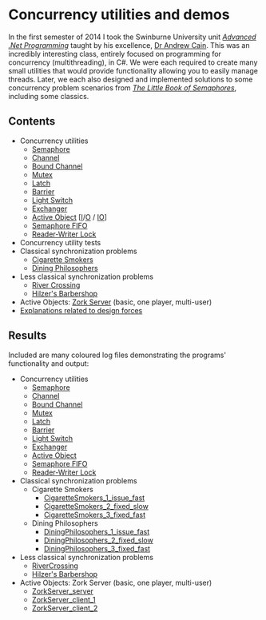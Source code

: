 # Concurrency utilities and demos

In the first semester of 2014 I took the Swinburne University unit [*Advanced .Net Programming*](http://www.swinburne.edu.au/study/courses/units/Advanced-.NET-Programming-COS30003/local) taught by his excellence, [Dr Andrew Cain](http://www.swinburne.edu.au/science-engineering-technology/staff-profiles/view.php?who=acain). This was an incredibly interesting class, entirely focused on programming for concurrency (multithreading), in C#. We were each required to create many small utilities that would provide functionality allowing you to easily manage threads. Later, we each also designed and implemented solutions to some concurrency problem scenarios from [*The Little Book of Semaphores*](http://greenteapress.com/semaphores/), including some classics.

## Contents

- Concurrency utilities
    + [Semaphore](ConcurrencyUtilities/Semaphore.cs)
    + [Channel](ConcurrencyUtilities/Channel.cs)
    + [Bound Channel](ConcurrencyUtilities/BoundChannel.cs)
    + [Mutex](ConcurrencyUtilities/Mutex.cs)
    + [Latch](ConcurrencyUtilities/Latch.cs)
    + [Barrier](ConcurrencyUtilities/Barrier.cs)
    + [Light Switch](ConcurrencyUtilities/LightSwitch.cs)
    + [Exchanger](ConcurrencyUtilities/Exchanger.cs)
    + [Active Object](ConcurrencyUtilities/ActiveObject.cs) [[I](ConcurrencyUtilities/ActiveObjectInput.cs)/[O](ConcurrencyUtilities/ActiveObjectOutput.cs) / [IO](ConcurrencyUtilities/ActiveObjectInputOutput.cs)]
    + [Semaphore FIFO](ConcurrencyUtilities/SemaphoreFIFO.cs)
    + [Reader-Writer Lock](ConcurrencyUtilities/ReaderWriter.cs)
- Concurrency utility tests
- Classical synchronization problems
    + [Cigarette Smokers](CigaretteSmokers/)
    + [Dining Philosophers](DiningPhilosophers/)
- Less classical synchronization problems
    + [River Crossing](RiverCrossing/)
    + [Hilzer's Barbershop](HilzerBarbershop/)
- Active Objects: [Zork Server](ZorkServer/) (basic, one player, multi-user)
- [Explanations related to design forces]()

## Results

Included are many coloured log files demonstrating the programs' functionality and output:

- Concurrency utilities
	+ [Semaphore](Logs/logs_new/Semaphore.htm)
	+ [Channel](Logs/logs_new/Channel.htm)
	+ [Bound Channel](Logs/logs_new/BoundChannel.htm)
	+ [Mutex](Logs/logs_new/Mutex.htm)
	+ [Latch](Logs/logs_new/Latch.htm)
	+ [Barrier](Logs/logs_new/Barrier.htm)
	+ [Light Switch](Logs/logs_new/LightSwitch.htm)
	+ [Exchanger](Logs/logs_new/Exchanger.htm)
	+ [Active Object](Logs/logs_new/ActiveObject.htm)
	+ [Semaphore FIFO](Logs/logs_new/SemaphoreFIFO.htm)
	+ [Reader-Writer Lock](Logs/logs_new/ReaderWriter.htm)
- Classical synchronization problems
    + Cigarette Smokers
		* [CigaretteSmokers_1_issue_fast](Logs/logs_new/CigaretteSmokers_1_issue_fast.htm)
		* [CigaretteSmokers_2_fixed_slow](Logs/logs_new/CigaretteSmokers_2_fixed_slow.htm)
		* [CigaretteSmokers_3_fixed_fast](Logs/logs_new/CigaretteSmokers_3_fixed_fast.htm)
    + Dining Philosophers
		* [DiningPhilosophers_1_issue_fast](Logs/logs_new/DiningPhilosophers_1_issue_fast.htm)
		* [DiningPhilosophers_2_fixed_slow](Logs/logs_new/DiningPhilosophers_2_fixed_slow.htm)
		* [DiningPhilosophers_3_fixed_fast](Logs/logs_new/DiningPhilosophers_3_fixed_fast.htm)
- Less classical synchronization problems
	+ [RiverCrossing](Logs/logs_new/RiverCrossing.htm)
	+ [Hilzer's Barbershop](Logs/logs_new/HilzerBarbershop.htm)
- Active Objects: Zork Server (basic, one player, multi-user)
	+ [ZorkServer_server](Logs/logs_new/ZorkServer_1_server.htm)
	+ [ZorkServer_client_1](Logs/logs_new/ZorkServer_2_client_1.htm)
	+ [ZorkServer_client_2](Logs/logs_new/ZorkServer_2_client_2.htm)